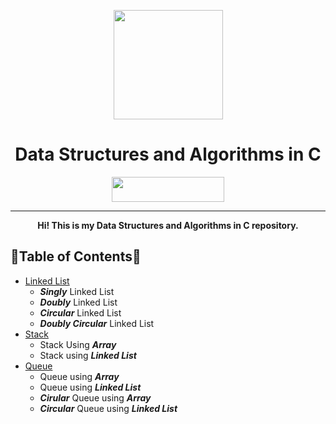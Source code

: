 <p align="center"><img src="https://image.flaticon.com/icons/svg/302/302389.svg" align="center" width="175"></p>
<h1 align="center">Data Structures and Algorithms in C</h1>
<p align="center">
  <img width="180" height="40" src="https://forthebadge.com/images/badges/built-with-love.svg">
</p>
<hr>
<p align="center"><b>Hi! This is my Data Structures and Algorithms in C repository.</b>
</p>


## 🌟Table of Contents🌟 

- [Linked List](https://github.com/AnishLohiya/DSA-in-C/tree/master/Linked%20List)
  - ***Singly*** Linked List
  - ***Doubly*** Linked List
  - ***Circular*** Linked List
  - ***Doubly Circular*** Linked List
- [Stack](https://github.com/AnishLohiya/DSA-in-C/tree/master/Stack)
   - Stack Using ***Array***
   - Stack using ***Linked List*** 
- [Queue](https://github.com/AnishLohiya/DSA-in-C/tree/master/Queue)
   - Queue using ***Array***
   - Queue using ***Linked List***
   - ***Cirular*** Queue using ***Array*** 
   - ***Circular*** Queue using ***Linked List***
